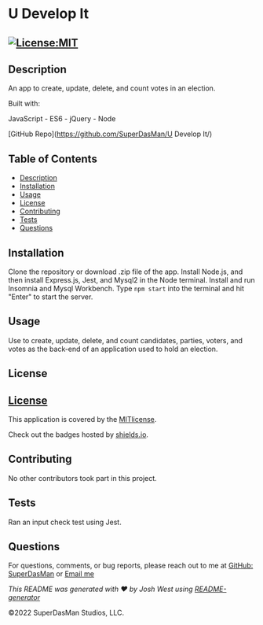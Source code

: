 # U Develop It

## [![License:MIT](https://img.shields.io/badge/License-MIT-aqua)](https://opensource.org/licenses/MIT)


## Description

An app to create, update, delete, and count votes in an election.

Built with:

JavaScript  - ES6  - jQuery  - Node

[GitHub Repo](https://github.com/SuperDasMan/U Develop It/)


## Table of Contents

  - [Description](#description)
  - [Installation](#installation)
  - [Usage](#usage)
  - [License](#license)
  - [Contributing](#contributing)
  - [Tests](#tests)
  - [Questions](#questions)


## Installation

Clone the repository or download .zip file of the app. Install Node.js, and then install Express.js, Jest, and Mysql2 in the Node terminal. Install and run Insomnia and Mysql Workbench. Type `npm start` into the terminal and hit "Enter" to start the server.


## Usage

Use to create, update, delete, and count candidates, parties, voters, and votes as the back-end of an application used to hold an election.


## License

## [License](https://opensource.org/licenses/MIT)

This application is covered by the [MITlicense]([![MIT]](https://opensource.org/licenses/MIT)).

Check out the badges hosted by [shields.io](https://shields.io/).


## Contributing

No other contributors took part in this project.


## Tests

Ran an input check test using Jest.


## Questions

For questions, comments, or bug reports, please reach out to me at [GitHub: SuperDasMan](https://github.com/SuperDasMan) or [Email me](mailto:bigdaddydas@gmail.com)

_This README was generated with ❤️ by Josh West using [README-generator](https://github.com/SuperDasMan/README-Generator)_ 

&copy;2022 SuperDasMan Studios, LLC.
